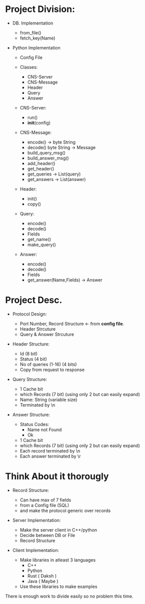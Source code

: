 
# Project Division:
- DB. Implementation
  - from_file()
  - fetch_key(Name)

- Python Implementation
  - Config File
  - Classes:
    - CNS-Server
    <!-- - CNS-Client -->
    - CNS-Message
    - Header
    - Query
    - Answer
  
  - CNS-Server:
    - run()
    - __init__(config)
    <!-- - send() -->
    <!-- - recv() -->
  - CNS-Message:
    - encode() -> byte String
    - decode()  byte String -> Message
    - build_query_msg()
    - build_answer_msg()
    - add_header()
    - get_header()
    - get_queries -> List(query)
    - get_answers -> List(answer)

  - Header:
    - init()
    - copy()
  
  - Query:
    - encode()
    - decode()
    - Fields
    - get_name()
    - make_query()

  - Answer:
    - encode()
    - decode()
    - Fields
    - get_answer(Name,Fields) -> Answer
    
# Project Desc.

- Protocol Design:
  - Port Number, Record Structure <- from **config file**.
  - Header Strcuture
  - Query & Answer Strcuture
   
- Header Structure: 
  - Id (8 bit)
  - Status (4 bit)
  - No of queries (1-16) (4 bits)
  - Copy from request to response
  
- Query Structure:
  - 1 Cache bit
  - which Records (7 bit) (using only 2 but can easily expand)
  - Name: String (variable size)
  - Terminated by \n
  
- Answer Structure:
  - Status Codes: 
    - Name not Found
    - Ok 
  - 1 Cache bit
  - which Records (7 bit) (using only 2 but can easily expand)
  - Each record terminated by \n
  - Each answer terminated by \r



# Think About it thorougly
- Record Structure:
  - Can have max of 7 fields
  - from a Config file (SQL)
  - and make the protocol generic over records

- Server Implementation:
  - Make the server client in C++/python
  - Decide between DB or File
  - Record Structure

- Client Implementation:
  - Make libraries in atleast 3 languages
    - C++ 
    - Python 
    - Rust ( Daksh )
    - Java ( Maybe )
  - Use these libraries to make examples

There is enough work to divide easily so no problem this time.